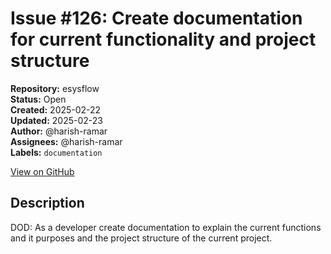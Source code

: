# Issue #126: Create documentation for current functionality and project structure

**Repository:** esysflow  
**Status:** Open  
**Created:** 2025-02-22  
**Updated:** 2025-02-23  
**Author:** @harish-ramar  
**Assignees:** @harish-ramar  
**Labels:** `documentation`  

[View on GitHub](https://github.com/Simtestlab/esysflow/issues/126)

## Description

DOD: As a developer create documentation to explain the current functions and it purposes and the project structure of the current project.